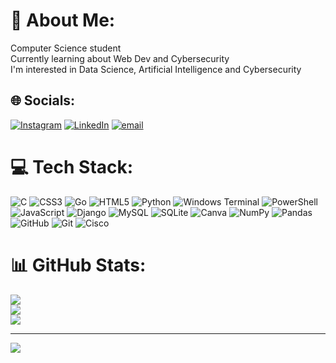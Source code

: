 # 💫 About Me:
Computer Science student<br>Currently learning about Web Dev and Cybersecurity<br>I'm interested in Data Science, Artificial Intelligence and Cybersecurity<br>


## 🌐 Socials:
[![Instagram](https://img.shields.io/badge/Instagram-%23E4405F.svg?logo=Instagram&logoColor=white)](https://instagram.com/guicarramilo) [![LinkedIn](https://img.shields.io/badge/LinkedIn-%230077B5.svg?logo=linkedin&logoColor=white)](https://linkedin.com/in/guicarramilo) [![email](https://img.shields.io/badge/Email-D14836?logo=gmail&logoColor=white)](mailto:guicastrocarramilo@outlook.com) 

# 💻 Tech Stack:
![C](https://img.shields.io/badge/c-%2300599C.svg?style=plastic&logo=c&logoColor=white) ![CSS3](https://img.shields.io/badge/css3-%231572B6.svg?style=plastic&logo=css3&logoColor=white) ![Go](https://img.shields.io/badge/go-%2300ADD8.svg?style=plastic&logo=go&logoColor=white) ![HTML5](https://img.shields.io/badge/html5-%23E34F26.svg?style=plastic&logo=html5&logoColor=white) ![Python](https://img.shields.io/badge/python-3670A0?style=plastic&logo=python&logoColor=ffdd54) ![Windows Terminal](https://img.shields.io/badge/Windows%20Terminal-%234D4D4D.svg?style=plastic&logo=windows-terminal&logoColor=white) ![PowerShell](https://img.shields.io/badge/PowerShell-%235391FE.svg?style=plastic&logo=powershell&logoColor=white) ![JavaScript](https://img.shields.io/badge/javascript-%23323330.svg?style=plastic&logo=javascript&logoColor=%23F7DF1E) ![Django](https://img.shields.io/badge/django-%23092E20.svg?style=plastic&logo=django&logoColor=white) ![MySQL](https://img.shields.io/badge/mysql-4479A1.svg?style=plastic&logo=mysql&logoColor=white) ![SQLite](https://img.shields.io/badge/sqlite-%2307405e.svg?style=plastic&logo=sqlite&logoColor=white) ![Canva](https://img.shields.io/badge/Canva-%2300C4CC.svg?style=plastic&logo=Canva&logoColor=white) ![NumPy](https://img.shields.io/badge/numpy-%23013243.svg?style=plastic&logo=numpy&logoColor=white) ![Pandas](https://img.shields.io/badge/pandas-%23150458.svg?style=plastic&logo=pandas&logoColor=white) ![GitHub](https://img.shields.io/badge/github-%23121011.svg?style=plastic&logo=github&logoColor=white) ![Git](https://img.shields.io/badge/git-%23F05033.svg?style=plastic&logo=git&logoColor=white) ![Cisco](https://img.shields.io/badge/cisco-%23049fd9.svg?style=plastic&logo=cisco&logoColor=black)
# 📊 GitHub Stats:
![](https://github-readme-stats.vercel.app/api?username=guicarramilo&theme=dark&hide_border=true&include_all_commits=false&count_private=false)<br/>
![](https://nirzak-streak-stats.vercel.app/?user=guicarramilo&theme=dark&hide_border=true)<br/>
![](https://github-readme-stats.vercel.app/api/top-langs/?username=guicarramilo&theme=dark&hide_border=true&include_all_commits=false&count_private=false&layout=compact)

---
[![](https://visitcount.itsvg.in/api?id=guicarramilo&icon=0&color=0)](https://visitcount.itsvg.in)

<!-- Proudly created with GPRM ( https://gprm.itsvg.in ) -->
